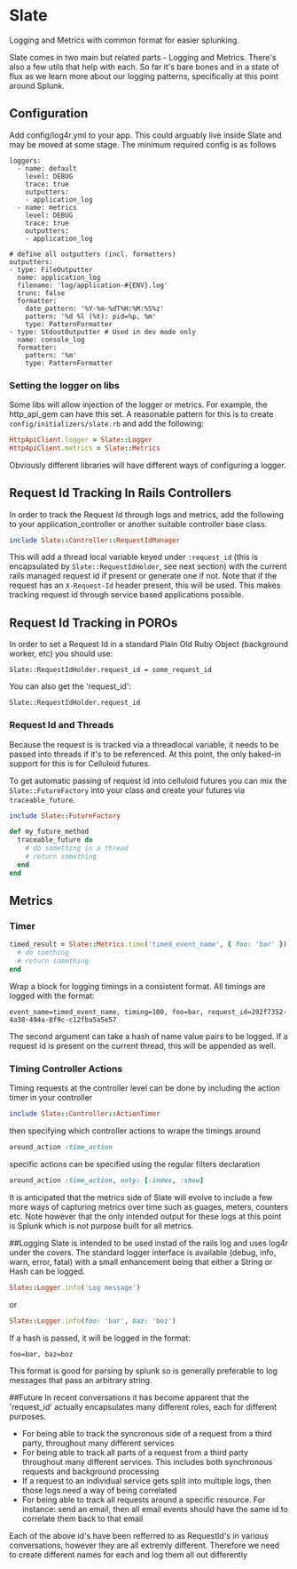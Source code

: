 # Slate

Logging and Metrics with common format for easier splunking.

Slate comes in two main but related parts - Logging and Metrics. There's also a few utils that help with each. So far it's bare bones and in a state of flux as we learn more about our logging patterns, specifically at this point around Splunk.

## Configuration

Add config/log4r.yml to your app. This could arguably live inside Slate and may be moved at some stage. The minimum required config is as follows

```
loggers:
  - name: default
    level: DEBUG
    trace: true
    outputters:
    - application_log
  - name: metrics
    level: DEBUG
    trace: true
    outputters:
    - application_log

# define all outputters (incl. formatters)
outputters:
- type: FileOutputter
  name: application_log
  filename: 'log/application-#{ENV}.log'
  trunc: false
  formatter:
    date_pattern: '%Y-%m-%dT%H:%M:%S%z'
    pattern: '%d %l (%t): pid=%p, %m'
    type: PatternFormatter
- type: StdoutOutputter # Used in dev mode only
  name: console_log
  formatter:
    pattern: '%m'
    type: PatternFormatter
```

### Setting the logger on libs
Some libs will allow injection of the logger or metrics. For example, the http_api_gem can have this set. A reasonable pattern for this is to create `config/initializers/slate.rb` and add the following:

```ruby
HttpApiClient.logger = Slate::Logger
HttpApiClient.metrics = Slate::Metrics
```

Obviously different libraries will have different ways of configuring a logger.

## Request Id Tracking In Rails Controllers
In order to track the Request Id through logs and metrics, add the following to your application_controller or another suitable controller base class.

```ruby
include Slate::Controller::RequestIdManager
```

This will add a thread local variable keyed under `:request_id` (this is encapsulated by `Slate::RequestIdHolder`, see next section) with the current rails managed request id if present or generate one if not. Note that if the request has an `X-Request-Id` header present, this will be used. This makes tracking request id through service based applications possible.

## Request Id Tracking in POROs
In order to set a Request Id in a standard Plain Old Ruby Object (background worker, etc) you should use:

```
Slate::RequestIdHolder.request_id = some_request_id
```

You can also get the 'request_id':

```
Slate::RequestIdHolder.request_id
```

### Request Id and Threads
Because the request is is tracked via a threadlocal variable, it needs to be passed into threads if it's to be referenced. At this point, the only baked-in support for this is for Celluloid futures.

To get automatic passing of request id into celluloid futures you can mix the `Slate::FutureFactory` into your class and create your futures via `traceable_future`.

```ruby
include Slate::FutureFactory

def my_future_method
  traceable_future do
    # do something in a thread
    # return something
  end
end
```

## Metrics

### Timer

```ruby
timed_result = Slate::Metrics.time('timed_event_name', { foo: 'bar' }) do
  # do somthing
  # return something
end
```

Wrap a block for logging timings in a consistent format. All timings are logged with the format:

```
event_name=timed_event_name, timing=100, foo=bar, request_id=292f7352-4a38-494a-8f9c-c12fba5a5e57
```

The second argument can take a hash of name value pairs to be logged. If a request id is present on the current thread, this will be appended as well.

### Timing Controller Actions

Timing requests at the controller level can be done by including the action timer in your controller

```ruby
include Slate::Controller::ActionTimer
```
then specifying which controller actions to wrape the timings around

```ruby
around_action :time_action
```

specific actions can be specified using the regular filters declaration

```ruby
around_action :time_action, only: [:index, :show]
```

It is anticipated that the metrics side of Slate will evolve to include a few more ways of capturing metrics over time  such as guages, meters, counters etc.  Note however that the only intended output for these logs at this point is Splunk which is not purpose built for all metrics.

##Logging
Slate is intended to be used instad of the rails log and uses log4r under the covers. The standard logger interface is available (debug, info, warn, error, fatal) with a small enhancement being that either a String or Hash can be logged.

```ruby
Slate::Logger.info('Log message')
```

or

```ruby
Slate::Logger.info(foo: 'bar', baz: 'boz')
```


If a hash is passed, it will be logged in the format:

```foo=bar, baz=boz```

This format is good for parsing by splunk so is generally preferable to log messages that pass an arbitrary string.


##Future
In recent conversations it has become apparent that the 'request_id' actually encapsulates many different roles, each for different purposes.

* For being able to track the syncronous side of a request from a third party, throughout many different services
* For being able to track all parts of a request from a third party throughout many different services. This includes both synchronous requests and background processing
* If a request to an individual service gets split into multiple logs, then those logs need a way of being correlated
* For being able to track all requests around a specific resource. For instance: send an email, then all email events should have the same id to correlate them back to that email

Each of the above id's have been refferred to as RequestId's in various conversations, however they are all extremly different. Therefore we need to create different names for each and log them all out differently
